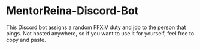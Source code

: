 # MentorReina-Discord-Bot
This Discord bot assigns a random FFXIV duty and job to the person that pings. Not hosted anywhere, so if you want to use it for yourself, feel free to copy and paste.
